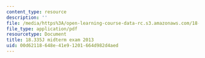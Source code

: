 ```yaml
---
content_type: resource
description: ''
file: /media/https%3A/open-learning-course-data-rc.s3.amazonaws.com/18-335j-introduction-to-numerical-methods-spring-2019/00d62118648e41e91201664d982d4aed_MIT18_335JS19_exam13.pdf
file_type: application/pdf
resourcetype: Document
title: 18.335J midterm exam 2013
uid: 00d62118-648e-41e9-1201-664d982d4aed
---
```

